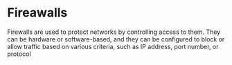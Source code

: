 # Fireawalls

Firewalls are used to protect networks by controlling access to them. They can be hardware or software-based, and they can be configured to block or allow traffic based on various criteria, such as IP address, port number, or protocol

